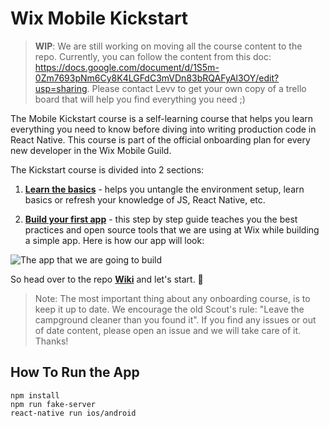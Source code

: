 # Wix Mobile Kickstart

> **WIP**: We are still working on moving all the course content to the repo. Currently, you can follow the content from this doc: https://docs.google.com/document/d/1S5m-0Zm7693pNm6Cy8K4LGFdC3mVDn83bRQAFyAl3OY/edit?usp=sharing. Please contact Levv to get your own copy of a trello board that will help you find everything you need ;)

The Mobile Kickstart course is a self-learning course that helps you learn everything you need to know before diving into writing production code in React Native. This course is part of the official onboarding plan for every new developer in the Wix Mobile Guild. 

The Kickstart course is divided into 2 sections:

1. [**Learn the basics**](https://github.com/wix-playground/wix-mobile-crash-course/wiki/Environment-setup) - helps you untangle the environment setup, learn basics or refresh your knowledge of JS, React Native, etc.

2. [**Build your first app**](https://github.com/wix-playground/wix-mobile-crash-course/wiki/Building-you-first-app---Intro) - this step by step guide teaches you the best practices and open source tools that we are using at Wix while building a simple app. Here is how our app will look:

![The app that we are going to build](https://github.com/wix-playground/wix-mobile-crash-course/blob/master/assets/finalApp.gif)


So head over to the repo [**Wiki**](https://github.com/wix-playground/wix-mobile-crash-course/wiki) and let's start. 🚀

> Note: The most important thing about any onboarding course, is to keep it up to date. We encourage the old Scout's rule: "Leave the campground cleaner than you found it". If you find any issues or out of date content, please open an issue and we will take care of it. Thanks!

## How To Run the App
```
npm install
npm run fake-server
react-native run ios/android
```
